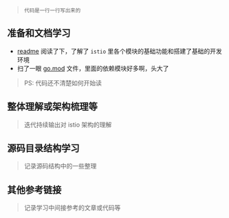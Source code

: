 > `代码是一行一行写出来的`


## 准备和文档学习
- [readme](./README.md) 阅读了下，了解了 `istio` 里各个模块的基础功能和搭建了基础的开发环境
- 扫了一眼 [go.mod](./go.mod) 文件，里面的依赖模块好多啊，头大了

> PS: 代码还不清楚如何开始读

## 整体理解或架构梳理等
> 迭代持续输出对 istio 架构的理解

## 源码目录结构学习
> 记录源码结构中的一些整理

## 其他参考链接
> 记录学习中间接参考的文章或代码等


